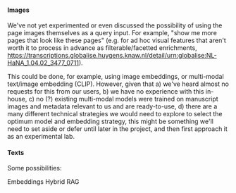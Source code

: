 #### Images

We've not yet experimented or even discussed the possibility of using the page images themselves as a query input. For example, "show me more pages that look like these pages" (e.g. for ad hoc visual features that aren't worth it to process in advance as filterable/facetted enrichments, https://transcriptions.globalise.huygens.knaw.nl/detail/urn:globalise:NL-HaNA_1.04.02_3477_0711).

This could be done, for example, using image embeddings, or multi-modal text/image embedding (CLIP). However, given that a) we've heard almost no requests for this from our users, b) we have no experience with this in-house, c) no (?) existing multi-modal models were trained on manuscript images and metadata relevant to us and are ready-to-use, d) there are a many different technical strategies we would need to explore to select the optimum model and embedding strategy, this might be something we'll need to set aside or defer until later in the project, and then first approach it as an experimental lab.

#### Texts

Some possibilities:

Embeddings
Hybrid
RAG